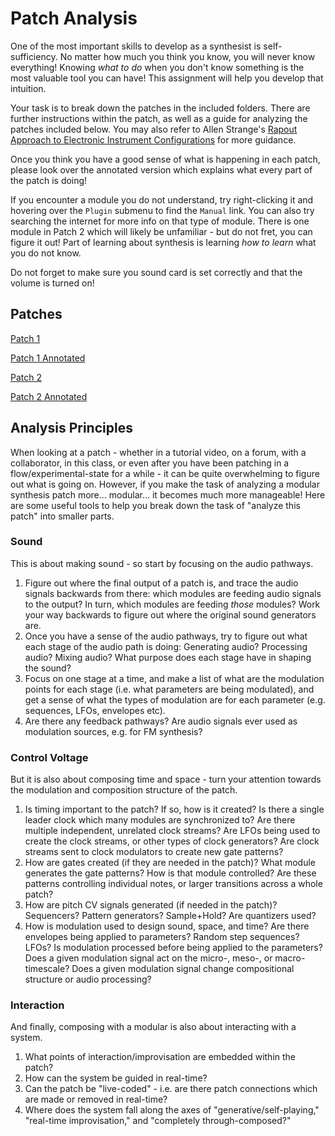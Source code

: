 # Patch Analysis

One of the most important skills to develop as a synthesist is  self-sufficiency.  No matter how much you think you know, you will never know everything!  Knowing *what to do* when you don't know something is the most valuable tool you can have!  This assignment will help you develop that intuition.

Your task is to break down the patches in the included folders. There are further instructions within the patch, as well as a guide for analyzing the patches included below. You may also refer to Allen Strange's [Rapout Approach to Electronic Instrument Configurations](../rapout.pdf) for more guidance.

Once you think you have a good sense of what is happening in each patch, please look over the annotated version which explains what every part of the patch is doing!

If you encounter a module you do not understand, try right-clicking it and hovering over the `Plugin` submenu to find the `Manual` link.  You can also try searching the internet for more info on that type of module.  There is one module in Patch 2 which will likely be unfamiliar - but do not fret, you can figure it out!  Part of learning about synthesis is learning *how to learn* what you do not know.

Do not forget to make sure you sound card is set correctly and that the volume is turned on!

## Patches

[Patch 1](./patch_1/patch_for_analysis.vcv)

[Patch 1 Annotated](./patch_1/patch_annotated.vcv)

[Patch 2](./patch_2/patch_for_analysis.vcv)

[Patch 2 Annotated](./patch_2/patch_annotated.vcv)

## Analysis Principles

When looking at a patch - whether in a tutorial video, on a forum, with a collaborator, in this class, or even after you have been patching in a flow/experimental-state for a while - it can be quite overwhelming to figure out what is going on.  However, if you make the task of analyzing a modular synthesis patch more... modular... it becomes much more manageable!  Here are some useful tools to help you break down the task of "analyze this patch" into smaller parts.

### Sound

This is about making sound - so start by focusing on the audio pathways.

1. Figure out where the final output of a patch is, and trace the audio signals backwards from there: which modules are feeding audio signals to the output?  In turn, which modules are feeding *those* modules?  Work your way backwards to figure out where the original sound generators are.
2. Once  you have a sense of the audio pathways, try to figure out what each stage of the audio path is doing: Generating audio?  Processing audio?  Mixing audio?  What purpose does each stage have in shaping the sound?
3. Focus on one stage at a time, and make a list of what are the modulation points for each stage (i.e. what parameters are being modulated), and get a sense of what the types of modulation are for each parameter (e.g. sequences, LFOs, envelopes etc).
4. Are there any feedback pathways?  Are audio signals ever used as modulation sources, e.g. for FM synthesis?

### Control Voltage

But it is also about composing time and space - turn your attention towards the modulation and composition structure of the patch.  

1. Is timing important to the patch?  If so, how is it created?  Is there a single leader clock which many modules are synchronized to?  Are there multiple independent, unrelated clock streams?  Are LFOs being used to create the clock streams, or other types of clock generators?  Are clock streams sent to clock modulators to create new gate patterns?
2. How are gates created (if they are needed in the patch)?  What module generates the gate patterns?  How is that module controlled?  Are these patterns controlling individual notes, or larger transitions across a whole patch?
3. How are pitch CV signals generated (if needed in the patch)?  Sequencers?  Pattern generators?  Sample+Hold?  Are quantizers used?
4. How is modulation used to design sound, space, and time?  Are there envelopes being applied to parameters?  Random step sequences?  LFOs?  Is modulation processed before being applied to the parameters? Does a given modulation signal act on the micro-, meso-, or macro-timescale?  Does a given modulation signal change compositional structure or audio processing?

### Interaction

And finally, composing with a modular is also about interacting with a system.  

1. What points of interaction/improvisation are embedded within the patch?  
2. How can the system be guided in real-time?
3. Can the patch be "live-coded" - i.e. are there patch connections which are made or removed in real-time?
4. Where does the system fall along the axes of "generative/self-playing," "real-time improvisation," and "completely through-composed?"